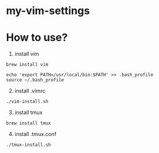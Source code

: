# my-vim-settings

# How to use?
1. install vim
```
brew install vim
```

```
echo 'export PATH=/usr/local/bin:$PATH' >> .bash_profile
source ~/.bash_profile
```

2. install .vimrc
```
./vim-install.sh
```

3. install tmux
```
brew install tmux 
```

4. install .tmux.conf
```
./tmux-install.sh
```
